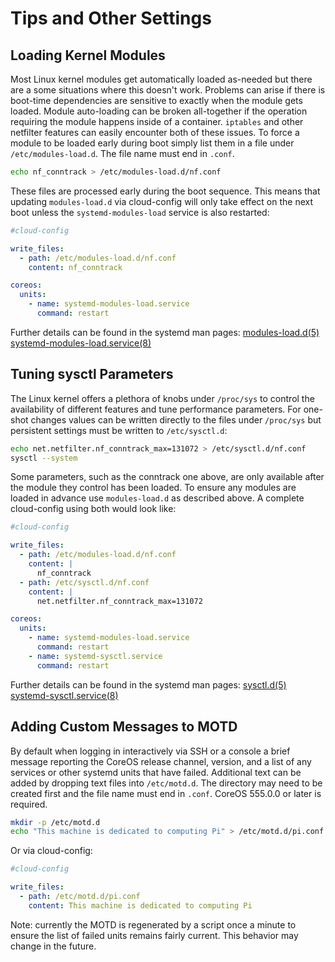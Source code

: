 # Tips and Other Settings

## Loading Kernel Modules

Most Linux kernel modules get automatically loaded as-needed but there
are a some situations where this doesn't work. Problems can arise if
there is boot-time dependencies are sensitive to exactly when the module
gets loaded. Module auto-loading can be broken all-together if the
operation requiring the module happens inside of a container. `iptables`
and other netfilter features can easily encounter both of these issues.
To force a module to be loaded early during boot simply list them in a
file under `/etc/modules-load.d`. The file name must end in `.conf`.

```sh
echo nf_conntrack > /etc/modules-load.d/nf.conf
```

These files are processed early during the boot sequence. This means
that updating `modules-load.d` via cloud-config will only take effect on
the next boot unless the `systemd-modules-load` service is also
restarted:

```yaml
#cloud-config

write_files:
  - path: /etc/modules-load.d/nf.conf
    content: nf_conntrack

coreos:
  units:
    - name: systemd-modules-load.service
      command: restart
```

Further details can be found in the systemd man pages:
[modules-load.d(5)](http://www.freedesktop.org/software/systemd/man/modules-load.d.html)
[systemd-modules-load.service(8)](http://www.freedesktop.org/software/systemd/man/systemd-modules-load.service.html)


## Tuning sysctl Parameters

The Linux kernel offers a plethora of knobs under `/proc/sys` to control
the availability of different features and tune performance parameters.
For one-shot changes values can be written directly to the files under
`/proc/sys` but persistent settings must be written to `/etc/sysctl.d`:

```sh
echo net.netfilter.nf_conntrack_max=131072 > /etc/sysctl.d/nf.conf
sysctl --system
```

Some parameters, such as the conntrack one above, are only available
after the module they control has been loaded. To ensure any modules are
loaded in advance use `modules-load.d` as described above. A complete
cloud-config using both would look like:

```yaml
#cloud-config

write_files:
  - path: /etc/modules-load.d/nf.conf
    content: |
      nf_conntrack
  - path: /etc/sysctl.d/nf.conf
    content: |
      net.netfilter.nf_conntrack_max=131072

coreos:
  units:
    - name: systemd-modules-load.service
      command: restart
    - name: systemd-sysctl.service
      command: restart
```

Further details can be found in the systemd man pages:
[sysctl.d(5)](http://www.freedesktop.org/software/systemd/man/sysctl.d.html)
[systemd-sysctl.service(8)](http://www.freedesktop.org/software/systemd/man/systemd-sysctl.service.html)


## Adding Custom Messages to MOTD

By default when logging in interactively via SSH or a console a brief
message reporting the CoreOS release channel, version, and a list of any
services or other systemd units that have failed. Additional text can be
added by dropping text files into `/etc/motd.d`. The directory may need
to be created first and the file name must end in `.conf`.
CoreOS 555.0.0 or later is required.

```sh
mkdir -p /etc/motd.d
echo "This machine is dedicated to computing Pi" > /etc/motd.d/pi.conf
```

Or via cloud-config:

```yaml
#cloud-config

write_files:
  - path: /etc/motd.d/pi.conf
    content: This machine is dedicated to computing Pi
```

Note: currently the MOTD is regenerated by a script once a minute to
ensure the list of failed units remains fairly current. This behavior
may change in the future.
